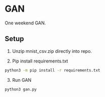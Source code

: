 # GAN
One weekend GAN.

## Setup

1. Unzip mnist_csv.zip directly into repo.

2. Pip install requirements.txt

```bash
python3 -m pip install -r requirements.txt
```

3. Run GAN

``` bash
python3 gan.py
```
